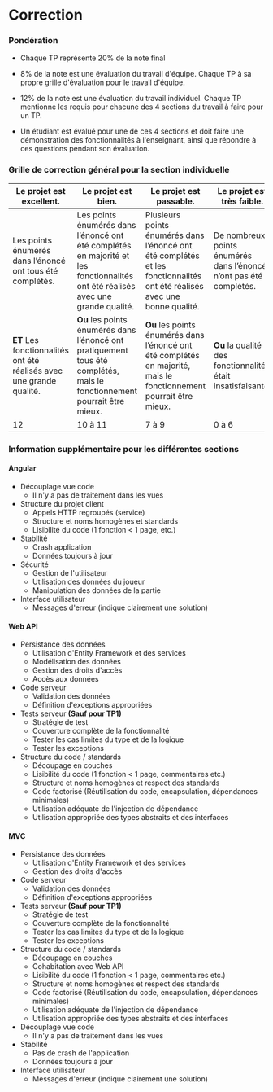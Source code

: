 # Correction

### Pondération
- Chaque TP représente 20% de la note final

- 8% de la note est une évaluation du travail d'équipe. Chaque TP à sa propre grille d'évaluation pour le travail d'équipe.

- 12% de la note est une évaluation du travail individuel. Chaque TP mentionne les requis pour chacune des 4 sections du travail à faire pour un TP.

- Un étudiant est évalué pour une de ces 4 sections et doit faire une démonstration des fonctionnalités à l'enseignant, ainsi que répondre à ces questions pendant son évaluation.

### Grille de correction général pour la section individuelle

| Le projet est excellent. | Le projet est bien. | Le projet est passable. | Le projet est très faible. |
|---|---|---|---|
| Les points énumérés dans l’énoncé ont tous été complétés. | Les points énumérés dans l’énoncé ont été complétés en majorité et les fonctionnalités ont été réalisés avec une grande qualité.| Plusieurs points énumérés dans l’énoncé ont été complétés et les fonctionnalités ont été réalisés avec une bonne qualité.| De nombreux points énumérés dans l’énoncé n’ont pas été complétés. |
| **ET** Les fonctionnalités ont été réalisés avec une grande qualité. | **Ou** les points énumérés dans l’énoncé ont pratiquement tous été complétés, mais le fonctionnement pourrait être mieux. | **Ou** les points énumérés dans l’énoncé ont été complétés en majorité, mais le fonctionnement pourrait être mieux. | **Ou** la qualité des fonctionnalités était insatisfaisante. |
| 12 | 10 à 11 | 7 à 9 | 0 à 6 |

### Information supplémentaire pour les différentes sections

#### Angular
- Découplage vue code
    - Il n'y a pas de traitement dans les vues
- Structure du projet client
    - Appels HTTP regroupés (service)
    - Structure et noms homogènes et standards
    - Lisibilité du code (1 fonction < 1 page, etc.)
- Stabilité
    - Crash application
    - Données toujours à jour
- Sécurité
    - Gestion de l'utilisateur
    - Utilisation des données du joueur
    - Manipulation des données de la partie
- Interface utilisateur
    - Messages d'erreur (indique clairement une solution)

#### Web API
- Persistance des données
    - Utilisation d'Entity Framework et des services
    - Modélisation des données
    - Gestion des droits d'accès
    - Accès aux données
- Code serveur
    - Validation des données
    - Définition d'exceptions appropriées
- Tests serveur **(Sauf pour TP1)**
    - Stratégie de test
    - Couverture complète de la fonctionnalité
    - Tester les cas limites du type et de la logique
    - Tester les exceptions
- Structure du code / standards
    - Découpage en couches
    - Lisibilité du code (1 fonction < 1 page, commentaires etc.)
    - Structure et noms homogènes et respect des standards
    - Code factorisé (Réutilisation du code, encapsulation, dépendances minimales)
    - Utilisation adéquate de l'injection de dépendance
    - Utilisation appropriée des types abstraits et des interfaces

#### MVC
- Persistance des données
    - Utilisation d'Entity Framework et des services
    - Gestion des droits d'accès
- Code serveur
    - Validation des données
    - Définition d'exceptions appropriées
- Tests serveur **(Sauf pour TP1)**
    - Stratégie de test
    - Couverture complète de la fonctionnalité
    - Tester les cas limites du type et de la logique
    - Tester les exceptions
- Structure du code / standards
    - Découpage en couches
    - Cohabitation avec Web API
    - Lisibilité du code (1 fonction < 1 page, commentaires etc.)
    - Structure et noms homogènes et respect des standards
    - Code factorisé (Réutilisation du code, encapsulation, dépendances minimales)
    - Utilisation adéquate de l'injection de dépendance
    - Utilisation appropriée des types abstraits et des interfaces
- Découplage vue code
    - Il n'y a pas de traitement dans les vues
- Stabilité
    - Pas de crash de l'application
    - Données toujours à jour
- Interface utilisateur
    - Messages d'erreur (indique clairement une solution)





